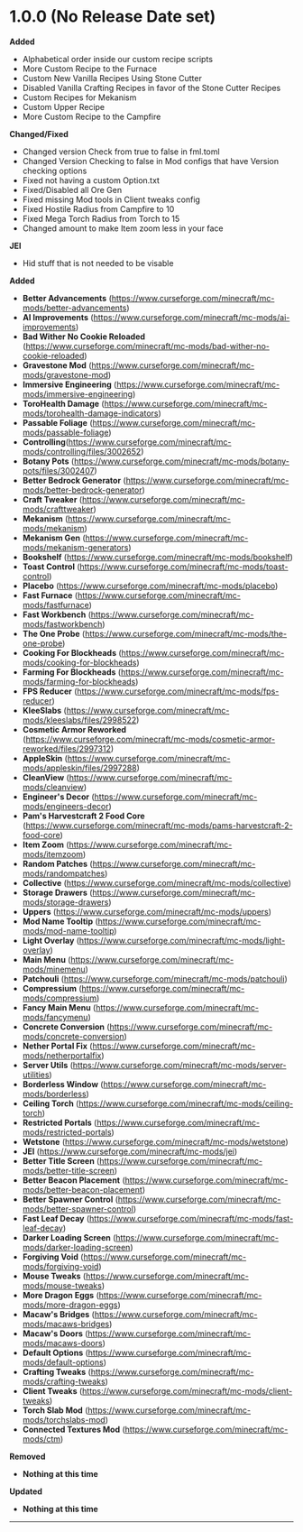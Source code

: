 # 1.0.0 (No Release Date set)

**Added**
- Alphabetical order inside our custom recipe scripts
- More Custom Recipe to the Furnace
- Custom New Vanilla Recipes Using Stone Cutter
- Disabled Vanilla Crafting Recipes in favor of the Stone Cutter Recipes
- Custom Recipes for Mekanism
- Custom Upper Recipe
- More Custom Recipe to the Campfire

**Changed/Fixed**
- Changed version Check from true to false in fml.toml
- Changed Version Checking to false in Mod configs that have Version checking options
- Fixed not having a custom Option.txt
- Fixed/Disabled all Ore Gen
- Fixed missing Mod tools in Client tweaks config
- Fixed Hostile Radius from Campfire to 10
- Fixed Mega Torch Radius from Torch to 15
- Changed amount to make Item zoom less in your face

**JEI**
- Hid stuff that is not needed to be visable

**Added**
- **Better Advancements** (https://www.curseforge.com/minecraft/mc-mods/better-advancements)
- **AI Improvements** (https://www.curseforge.com/minecraft/mc-mods/ai-improvements)
- **Bad Wither No Cookie Reloaded** (https://www.curseforge.com/minecraft/mc-mods/bad-wither-no-cookie-reloaded)
- **Gravestone Mod** (https://www.curseforge.com/minecraft/mc-mods/gravestone-mod)
- **Immersive Engineering** (https://www.curseforge.com/minecraft/mc-mods/immersive-engineering)
- **ToroHealth Damage** (https://www.curseforge.com/minecraft/mc-mods/torohealth-damage-indicators)
- **Passable Foliage** (https://www.curseforge.com/minecraft/mc-mods/passable-foliage)
- **Controlling**(https://www.curseforge.com/minecraft/mc-mods/controlling/files/3002652)
- **Botany Pots** (https://www.curseforge.com/minecraft/mc-mods/botany-pots/files/3002407)
- **Better Bedrock Generator** (https://www.curseforge.com/minecraft/mc-mods/better-bedrock-generator)
- **Craft Tweaker** (https://www.curseforge.com/minecraft/mc-mods/crafttweaker)
- **Mekanism** (https://www.curseforge.com/minecraft/mc-mods/mekanism)
- **Mekanism Gen** (https://www.curseforge.com/minecraft/mc-mods/mekanism-generators)
- **Bookshelf** (https://www.curseforge.com/minecraft/mc-mods/bookshelf)
- **Toast Control** (https://www.curseforge.com/minecraft/mc-mods/toast-control)
- **Placebo** (https://www.curseforge.com/minecraft/mc-mods/placebo)
- **Fast Furnace** (https://www.curseforge.com/minecraft/mc-mods/fastfurnace)
- **Fast Workbench** (https://www.curseforge.com/minecraft/mc-mods/fastworkbench)
- **The One Probe** (https://www.curseforge.com/minecraft/mc-mods/the-one-probe)
- **Cooking For Blockheads** (https://www.curseforge.com/minecraft/mc-mods/cooking-for-blockheads)
- **Farming For Blockheads** (https://www.curseforge.com/minecraft/mc-mods/farming-for-blockheads)
- **FPS Reducer** (https://www.curseforge.com/minecraft/mc-mods/fps-reducer)
- **KleeSlabs** (https://www.curseforge.com/minecraft/mc-mods/kleeslabs/files/2998522)
- **Cosmetic Armor Reworked** (https://www.curseforge.com/minecraft/mc-mods/cosmetic-armor-reworked/files/2997312)
- **AppleSkin** (https://www.curseforge.com/minecraft/mc-mods/appleskin/files/2997288)
- **CleanView** (https://www.curseforge.com/minecraft/mc-mods/cleanview)
- **Engineer's Decor** (https://www.curseforge.com/minecraft/mc-mods/engineers-decor)
- **Pam's Harvestcraft 2 Food Core** (https://www.curseforge.com/minecraft/mc-mods/pams-harvestcraft-2-food-core)
- **Item Zoom** (https://www.curseforge.com/minecraft/mc-mods/itemzoom)
- **Random Patches** (https://www.curseforge.com/minecraft/mc-mods/randompatches)
- **Collective** (https://www.curseforge.com/minecraft/mc-mods/collective)
- **Storage Drawers** (https://www.curseforge.com/minecraft/mc-mods/storage-drawers)
- **Uppers** (https://www.curseforge.com/minecraft/mc-mods/uppers)
- **Mod Name Tooltip** (https://www.curseforge.com/minecraft/mc-mods/mod-name-tooltip)
- **Light Overlay** (https://www.curseforge.com/minecraft/mc-mods/light-overlay)
- **Main Menu** (https://www.curseforge.com/minecraft/mc-mods/minemenu)
- **Patchouli** (https://www.curseforge.com/minecraft/mc-mods/patchouli)
- **Compressium** (https://www.curseforge.com/minecraft/mc-mods/compressium)
- **Fancy Main Menu** (https://www.curseforge.com/minecraft/mc-mods/fancymenu)
- **Concrete Conversion** (https://www.curseforge.com/minecraft/mc-mods/concrete-conversion)
- **Nether Portal Fix** (https://www.curseforge.com/minecraft/mc-mods/netherportalfix)
- **Server Utils** (https://www.curseforge.com/minecraft/mc-mods/server-utilities)
- **Borderless Window** (https://www.curseforge.com/minecraft/mc-mods/borderless)
- **Ceiling Torch** (https://www.curseforge.com/minecraft/mc-mods/ceiling-torch)
- **Restricted Portals** (https://www.curseforge.com/minecraft/mc-mods/restricted-portals)
- **Wetstone** (https://www.curseforge.com/minecraft/mc-mods/wetstone)
- **JEI** (https://www.curseforge.com/minecraft/mc-mods/jei)
- **Better Title Screen** (https://www.curseforge.com/minecraft/mc-mods/better-title-screen)
- **Better Beacon Placement** (https://www.curseforge.com/minecraft/mc-mods/better-beacon-placement)
- **Better Spawner Control** (https://www.curseforge.com/minecraft/mc-mods/better-spawner-control)
- **Fast Leaf Decay** (https://www.curseforge.com/minecraft/mc-mods/fast-leaf-decay)
- **Darker Loading Screen** (https://www.curseforge.com/minecraft/mc-mods/darker-loading-screen)
- **Forgiving Void** (https://www.curseforge.com/minecraft/mc-mods/forgiving-void)
- **Mouse Tweaks** (https://www.curseforge.com/minecraft/mc-mods/mouse-tweaks)
- **More Dragon Eggs** (https://www.curseforge.com/minecraft/mc-mods/more-dragon-eggs)
- **Macaw's Bridges** (https://www.curseforge.com/minecraft/mc-mods/macaws-bridges)
- **Macaw's Doors** (https://www.curseforge.com/minecraft/mc-mods/macaws-doors)
- **Default Options** (https://www.curseforge.com/minecraft/mc-mods/default-options)
- **Crafting Tweaks** (https://www.curseforge.com/minecraft/mc-mods/crafting-tweaks)
- **Client Tweaks** (https://www.curseforge.com/minecraft/mc-mods/client-tweaks)
- **Torch Slab Mod** (https://www.curseforge.com/minecraft/mc-mods/torchslabs-mod)
- **Connected Textures Mod** (https://www.curseforge.com/minecraft/mc-mods/ctm)

**Removed**
- **Nothing at this time**

**Updated**
- **Nothing at this time**
---------------------------------------------------------------------------------------------
